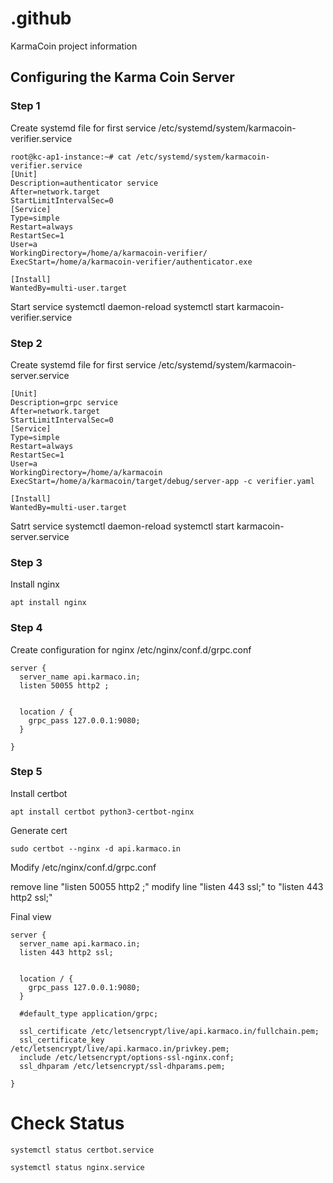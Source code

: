 # .github
KarmaCoin project information


## Configuring the Karma Coin Server

### Step 1

Create systemd file for first service /etc/systemd/system/karmacoin-verifier.service 

```
root@kc-ap1-instance:~# cat /etc/systemd/system/karmacoin-verifier.service 
[Unit]
Description=authenticator service
After=network.target
StartLimitIntervalSec=0
[Service]
Type=simple
Restart=always
RestartSec=1
User=a
WorkingDirectory=/home/a/karmacoin-verifier/
ExecStart=/home/a/karmacoin-verifier/authenticator.exe

[Install]
WantedBy=multi-user.target
```

Start service
systemctl daemon-reload
systemctl start karmacoin-verifier.service

### Step 2
Create systemd file for first service /etc/systemd/system/karmacoin-server.service 

```
[Unit]
Description=grpc service
After=network.target
StartLimitIntervalSec=0
[Service]
Type=simple
Restart=always
RestartSec=1
User=a
WorkingDirectory=/home/a/karmacoin
ExecStart=/home/a/karmacoin/target/debug/server-app -c verifier.yaml

[Install]
WantedBy=multi-user.target
```

Satrt service
systemctl daemon-reload
systemctl start karmacoin-server.service


### Step 3

Install nginx

```
apt install nginx
```

### Step 4

Create configuration for nginx /etc/nginx/conf.d/grpc.conf

```
server {
  server_name api.karmaco.in;
  listen 50055 http2 ;


  location / {
    grpc_pass 127.0.0.1:9080;
  }

}
```

### Step 5

Install certbot 

```
apt install certbot python3-certbot-nginx
```

Generate cert

```
sudo certbot --nginx -d api.karmaco.in
```

Modify /etc/nginx/conf.d/grpc.conf

remove line "listen 50055 http2 ;"
modify line "listen 443 ssl;" to "listen 443 http2 ssl;"

Final view

```
server {
  server_name api.karmaco.in;
  listen 443 http2 ssl;


  location / {
    grpc_pass 127.0.0.1:9080;
  }

  #default_type application/grpc;  

  ssl_certificate /etc/letsencrypt/live/api.karmaco.in/fullchain.pem;
  ssl_certificate_key /etc/letsencrypt/live/api.karmaco.in/privkey.pem;
  include /etc/letsencrypt/options-ssl-nginx.conf;
  ssl_dhparam /etc/letsencrypt/ssl-dhparams.pem;

}
```


# Check Status

```
systemctl status certbot.service
```

```
systemctl status nginx.service
```
